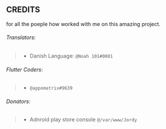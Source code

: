 ## CREDITS


for all the poeple how worked with me on this amazing project.


###### Translators:

> - Danish Language: `@Noah 101#0001`



###### Flutter Coders:

> - `@appomatrix#9639`



###### Donators:

> - Adnroid play store console `@/var/www/Jordy`

